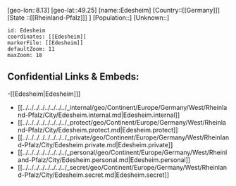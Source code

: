 ﻿---
location: [49.25,8.13]
mapzoom: [7,12] 
mapmarker: city 
type: City
tags:
- geo/City


SpocWebEntityId: 29971
isDeleted: false
confidential: public

---
[geo-lon::8.13]
[geo-lat::49.25]
[name::Edesheim]
[Country::[[Germany]]]
[State ::[[Rheinland-Pfalz]]] ]
[Population::]
[Unknown::]


```leaflet
id: Edesheim
coordinates: [[Edesheim]]
markerFile: [[Edesheim]]
defaultZoom: 11 
maxZoom: 18
```


## Confidential Links & Embeds: 
-[[Edesheim|Edesheim]]] 
- [[../../../../../../../../_internal/geo/Continent/Europe/Germany/West/Rheinland-Pfalz/City/Edesheim.internal.md|Edesheim.internal]] 
- [[../../../../../../../../_protect/geo/Continent/Europe/Germany/West/Rheinland-Pfalz/City/Edesheim.protect.md|Edesheim.protect]] 
- [[../../../../../../../../_private/geo/Continent/Europe/Germany/West/Rheinland-Pfalz/City/Edesheim.private.md|Edesheim.private]] 
- [[../../../../../../../../_personal/geo/Continent/Europe/Germany/West/Rheinland-Pfalz/City/Edesheim.personal.md|Edesheim.personal]] 
- [[../../../../../../../../_secret/geo/Continent/Europe/Germany/West/Rheinland-Pfalz/City/Edesheim.secret.md|Edesheim.secret]] 
